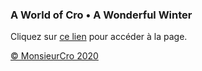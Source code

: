 ### A World of Cro • A Wonderful Winter

Cliquez sur [ce lien](https://monsieurcro.github.io/worldofcro/) pour accéder à la page.

[© MonsieurCro 2020](https://monsieurcro.github.io/)

